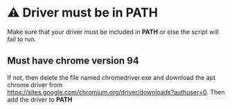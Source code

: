 
# :warning: Driver must be in PATH
Make sure that your driver must be included in **PATH** or else the script will fail to run.
## Must have chrome version 94
If not, then delete the file named chromedriver.exe and download the apt chrome driver from https://sites.google.com/chromium.org/driver/downloads?authuser=0. Then add the driver to **PATH**
